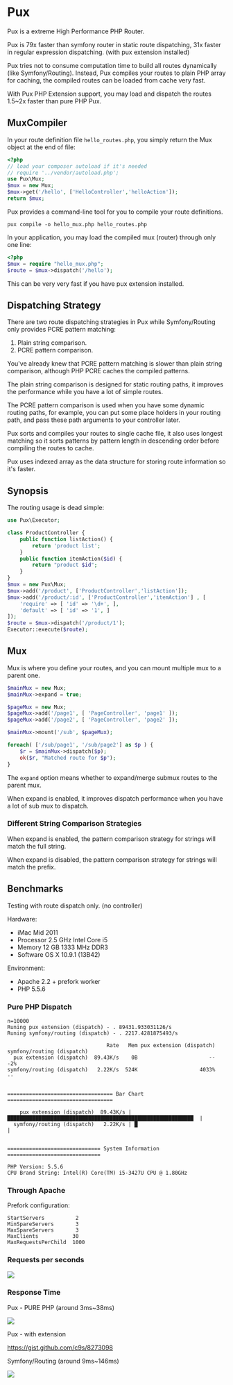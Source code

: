 Pux
=============
Pux is a extreme High Performance PHP Router.

Pux is 79x faster than symfony router in static route dispatching, 31x faster in regular expression dispatching. (with pux extension installed)

Pux tries not to consume computation time to build all routes dynamically (like Symfony/Routing). Instead,
Pux compiles your routes to plain PHP array for caching, the compiled routes can be loaded from cache very fast.

With Pux PHP Extension support, you may load and dispatch the routes 1.5~2x faster than pure PHP Pux.


MuxCompiler
--------------------

In your route definition file `hello_routes.php`, you simply return the Mux object at the end of file:

```php
<?php
// load your composer autoload if it's needed
// require '../vendor/autoload.php';
use Pux\Mux;
$mux = new Mux;
$mux->get('/hello', ['HelloController','helloAction']);
return $mux;
```

Pux provides a command-line tool for you to compile your route definitions.

    pux compile -o hello_mux.php hello_routes.php

In your application, you may load the compiled mux (router) through only one line:

```php
<?php
$mux = require "hello_mux.php";
$route = $mux->dispatch('/hello');
```

This can be very very fast if you have pux extension installed.

Dispatching Strategy
--------------------

There are two route dispatching strategies in Pux while Symfony/Routing only
provides PCRE pattern matching:

1. Plain string comparison.
2. PCRE pattern comparison.

You've already knew that PCRE pattern matching is slower than plain string comparison, although PHP PCRE caches the compiled patterns.

The plain string comparison is designed for static routing paths, it
improves the performance while you have a lot of simple routes.

The PCRE pattern comparison is used when you have some dynamic routing paths,
for example, you can put some place holders in your routing path, and pass
these path arguments to your controller later.

Pux sorts and compiles your routes to single cache file, it also uses longest
matching so it sorts patterns by pattern length in descending order before compiling the
routes to cache.

Pux uses indexed array as the data structure for storing route information so it's faster.


Synopsis
------------

The routing usage is dead simple:

```php
use Pux\Executor;

class ProductController {
    public function listAction() {
        return 'product list';
    }
    public function itemAction($id) { 
        return "product $id";
    }
}
$mux = new Pux\Mux;
$mux->add('/product', ['ProductController','listAction']);
$mux->add('/product/:id', ['ProductController','itemAction'] , [
    'require' => [ 'id' => '\d+', ],
    'default' => [ 'id' => '1', ]
]);
$route = $mux->dispatch('/product/1');
Executor::execute($route);
```

Mux
-----
Mux is where you define your routes, and you can mount multiple mux to a parent one.

```php
$mainMux = new Mux;
$mainMux->expand = true;

$pageMux = new Mux;
$pageMux->add('/page1', [ 'PageController', 'page1' ]);
$pageMux->add('/page2', [ 'PageController', 'page2' ]);

$mainMux->mount('/sub', $pageMux);

foreach( ['/sub/page1', '/sub/page2'] as $p ) {
    $r = $mainMux->dispatch($p);
    ok($r, "Matched route for $p");
}
```

The `expand` option means whether to expand/merge submux routes to the parent mux.

When expand is enabled, it improves dispatch performance when you
have a lot of sub mux to dispatch.

### Different String Comparison Strategies

When expand is enabled, the pattern comparison strategy for 
strings will match the full string.

When expand is disabled, the pattern comparison strategy for 
strings will match the prefix.


## Benchmarks

Testing with route dispatch only. (no controller)

Hardware:

- iMac Mid 2011
- Processor  2.5 GHz Intel Core i5
- Memory  12 GB 1333 MHz DDR3
- Software  OS X 10.9.1 (13B42)

Environment:

- Apache 2.2 + prefork worker
- PHP 5.5.6


### Pure PHP Dispatch

    n=10000
    Runing pux extension (dispatch) - . 89431.933031126/s
    Runing symfony/routing (dispatch) - . 2217.4281875493/s
    
                                    Rate   Mem pux extension (dispatch) symfony/routing (dispatch)
      pux extension (dispatch)  89.43K/s    0B                       --                        -2%
    symfony/routing (dispatch)   2.22K/s  524K                    4033%                         --
    
    
    ================================== Bar Chart ==================================
    
        pux extension (dispatch)  89.43K/s | ████████████████████████████████████████████████████████████  |
      symfony/routing (dispatch)   2.22K/s | █                                                             |
    
    
    ============================== System Information ==============================
    
    PHP Version: 5.5.6
    CPU Brand String: Intel(R) Core(TM) i5-3427U CPU @ 1.80GHz

### Through Apache


Prefork configuration:

    StartServers          2
    MinSpareServers       3
    MaxSpareServers       3
    MaxClients           30
    MaxRequestsPerChild  1000


### Requests per seconds

<img src="https://raw.github.com/c9s/Pux/master/benchmarks/reqs.png"/>

### Response Time

Pux - PURE PHP (around 3ms~38ms)

<img src="https://raw.github.com/c9s/Pux/master/benchmarks/pux.png"/>

Pux - with extension 

<https://gist.github.com/c9s/8273098>

Symfony/Routing (around 9ms~146ms)

<img src="https://raw.github.com/c9s/Pux/master/benchmarks/symfony-routing.png"/>


